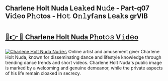 ## Charlene Holt Nuda L𝚎a𝚔ed N𝚞𝚍e - Part-q07 Vi𝚍𝚎o P𝚑𝚘tos - H𝚘𝚝 O𝚗𝚕yf𝚊ns L𝚎a𝚔s grVlB

# <h2><a href="http://kff7f7n.oniu.top/?m=Charlene+Holt+Nuda">🔗👉 🔴 Charlene Holt Nuda P𝚑ot𝚘𝚜 V𝚒d𝚎o</a></h2>

[![Charlene Holt Nuda Nu𝚍e𝚜](https://i.imgur.com/0qMVB7G.gif)](http://kff7f7n.oniu.top/?m=Charlene+Holt+Nuda)
Online artist and amusement giver Charlene Holt Nuda, known for disseminating dance and lifestyle knowledge through trending dance trends and short videos. Charlene Holt Nuda's public image is marked by a welcoming and genuine demeanor, while the private aspects of his life remain cloaked in secrecy.  
